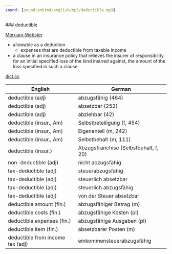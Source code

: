 ```yaml
---
sound: [sound:ankimd/english/mp3/deductible.mp3]
---
```


\### deductible

[Merriam-Webster](https://www.merriam-webster.com/dictionary/deductible)

- allowable as a deduction
    - expenses that are deductible from taxable income
- a clause in an insurance policy that relieves the insurer of responsibility for an initial specified loss of the kind insured against, the amount of the loss specified in such a clause

[dict.cc](https://www.dict.cc/deductible)

| English        | German       |
| -------------- | ------------ |
| deductible (adj) | abzugsfähig (464) |
| deductible (adj) | absetzbar (252) |
| deductible (adj) | abziehbar (42) |
| deductible (insur., Am) | Selbstbeteiligung (f, 454) |
| deductible (insur., Am) | Eigenanteil (m, 242) |
| deductible (insur., Am) | Selbstbehalt (m, 111) |
| deductible (insur.) | Abzugsfranchise (Selbstbehalt, f, 20) |
| non-deductible (adj) | nicht abzugsfähig |
| tax-deductible (adj) | steuerabzugsfähig |
| tax-deductible (adj) | steuerlich absetzbar |
| tax-deductible (adj) | steuerlich abzugsfähig |
| tax-deductible (adj) | von der Steuer absetzbar |
| deductible amount (fin.) | abzugsfähiger Betrag (m) |
| deductible costs (fin.) | abzugsfähige Kosten (pl) |
| deductible expenses (fin.) | abzugsfähige Ausgaben (pl) |
| deductible item (fin.) | absetzbarer Posten (m) |
| deductible from income tax (adj) | einkommensteuerabzugsfähig |
